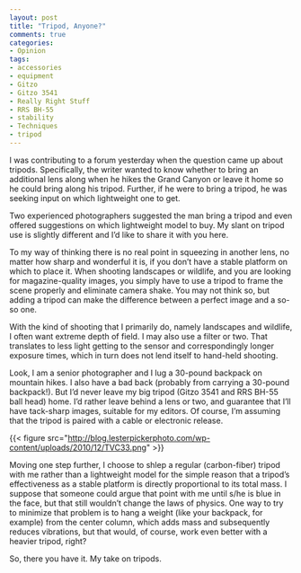 ```yaml
---
layout: post
title: "Tripod, Anyone?"
comments: true
categories:
- Opinion
tags:
- accessories
- equipment
- Gitzo
- Gitzo 3541
- Really Right Stuff
- RRS BH-55
- stability
- Techniques
- tripod
---
```

I was contributing to a forum yesterday when the question came up about tripods. Specifically, the writer wanted to know whether to bring an additional lens along when he hikes the Grand Canyon or leave it home so he could bring along his tripod. Further, if he were to bring a tripod, he was seeking input on which lightweight one to get.

Two experienced photographers suggested the man bring a tripod and even offered suggestions on which lightweight model to buy. My slant on tripod use is slightly different and I’d like to share it with you here.

To my way of thinking there is no real point in squeezing in another lens, no matter how sharp and wonderful it is, if you don’t have a stable platform on which to place it. When shooting landscapes or wildlife, and you are looking for magazine-quality images, you simply have to use a tripod to frame the scene properly and eliminate camera shake. You may not think so, but adding a tripod can make the difference between a perfect image and a so-so one.

With the kind of shooting that I primarily do, namely landscapes and wildlife, I often want extreme depth of field. I may also use a filter or two. That translates to less light getting to the sensor and correspondingly longer exposure times, which in turn does not lend itself to hand-held shooting.

Look, I am a senior photographer and I lug a 30-pound backpack on mountain hikes. I also have a bad back (probably from carrying a 30-pound backpack!). But I’d never leave my big tripod (Gitzo 3541 and RRS BH-55 ball head) home. I’d rather leave behind a lens or two, and guarantee that I’ll have tack-sharp images, suitable for my editors. Of course, I’m assuming that the tripod is paired with a cable or electronic release.

{{< figure src="http://blog.lesterpickerphoto.com/wp-content/uploads/2010/12/TVC33.png" >}}

Moving one step further, I choose to shlep a regular (carbon-fiber) tripod with me rather than a lightweight model for the simple reason that a tripod’s effectiveness as a stable platform is directly proportional to its total mass. I suppose that someone could argue that point with me until s/he is blue in the face, but that still wouldn’t change the laws of physics. One way to try to minimize that problem is to hang a weight (like your backpack, for example) from the center column, which adds mass and subsequently reduces vibrations, but that would, of course, work even better with a heavier tripod, right?

So, there you have it. My take on tripods.
